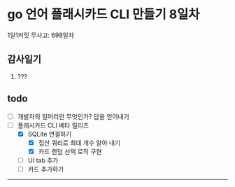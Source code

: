 # go 언어 플래시카드 CLI 만들기 8일차

1일1커밋 무사고: 698일차

## 감사일기

1. ???

## todo

- [ ] 개발자의 일머리란 무엇인가? 답을 얻어내기
- [ ] 플래시카드 CLI 베타 릴리즈
  - [x] SQLite 연결하기
    - [x] 집산 쿼리로 최대 개수 알아 내기
    - [x] 카드 랜덤 선택 로직 구현
  - [ ] UI tab 추가
  - [ ] 카드 추가하기

---

